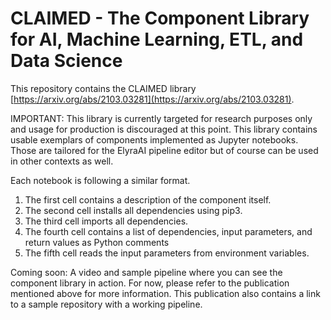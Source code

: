 <!--
{% comment %}
Copyright 2018-2021 Elyra Authors

Licensed under the Apache License, Version 2.0 (the "License");
you may not use this file except in compliance with the License.
You may obtain a copy of the License at

http://www.apache.org/licenses/LICENSE-2.0

Unless required by applicable law or agreed to in writing, software
distributed under the License is distributed on an "AS IS" BASIS,
WITHOUT WARRANTIES OR CONDITIONS OF ANY KIND, either express or implied.
See the License for the specific language governing permissions and
limitations under the License.
{% endcomment %}
-->

# CLAIMED - The Component Library for AI, Machine Learning, ETL, and Data Science

This repository contains the CLAIMED library [https://arxiv.org/abs/2103.03281](https://arxiv.org/abs/2103.03281).

IMPORTANT: This library is currently targeted for research purposes only and usage for production is discouraged at this point.
This library contains usable exemplars of components implemented as Jupyter notebooks. Those are tailored for the ElyraAI pipeline editor but of course can be used in other contexts as well.

Each notebook is following a similar format.

1. The first cell contains a description of the component itself.
2. The second cell installs all dependencies using pip3.
3. The third cell imports all dependencies.
4. The fourth cell contains a list of dependencies, input parameters, and return values as Python comments
5. The fifth cell reads the input parameters from environment variables.

Coming soon: A video and sample pipeline where you can see the component library in action. For now, please refer to the publication mentioned above for more information. This publication also contains a link to a sample repository with a working pipeline.
